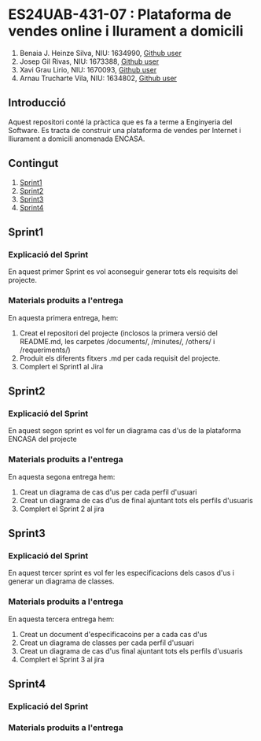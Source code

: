 # ES24UAB-431-07 : Plataforma de vendes online i llurament a domicili
1. Benaia J. Heinze Silva, NIU: 1634990, [Github user](https://github.com/BenaiaHeinze)
2. Josep Gil Rivas, NIU: 1673388, [Github user](https://github.com/NIU1673388)
3. Xavi Grau Lirio, NIU: 1670093, [Github user](https://github.com/Xavi1670093)
4. Arnau Trucharte Vila, NIU: 1634802, [Github user](https://github.com/arnbie)

## Introducció
Aquest repositori conté la pràctica que es fa a terme a Enginyeria del Software. Es tracta de construir una plataforma de vendes per Internet i lliurament a domicili anomenada ENCASA.

## Contingut
1. [Sprint1](#Sprint1)
2. [Sprint2](#Sprint2)
3. [Sprint3](#Sprint3)
4. [Sprint4](#Sprint4)

## Sprint1
### Explicació del Sprint
En aquest primer Sprint es vol aconseguir generar tots els requisits del projecte.

### Materials produits a l'entrega
En aquesta primera entrega, hem:
1. Creat el repositori del projecte (inclosos la primera versió del README.md, les carpetes /documents/, /minutes/, /others/ i /requeriments/)
2.  Produit els diferents fitxers .md per cada requisit del projecte.
3.  Complert el Sprint1 al Jira

## Sprint2
### Explicació del Sprint
En aquest segon sprint es vol fer un diagrama cas d'us de la plataforma ENCASA del projecte

### Materials produits a l'entrega
En aquesta segona entrega hem:
1. Creat un diagrama de cas d'us per cada perfil d'usuari
2. Creat un diagrama de cas d'us de final ajuntant tots els perfils d'usuaris
3. Complert el Sprint 2 al jira
   
## Sprint3
### Explicació del Sprint
En aquest tercer sprint es vol fer les especificacions dels casos d'us i generar un diagrama de classes.

### Materials produits a l'entrega
En aquesta tercera entrega hem:
1. Creat un document d'especificacoins per a cada cas d'us
2. Creat un diagrama de classes per cada perfil d'usuari
3. Creat un diagrama de cas d'us final ajuntant tots els perfils d'usuaris
4. Complert el Sprint 3 al jira

## Sprint4
### Explicació del Sprint

### Materials produits a l'entrega
